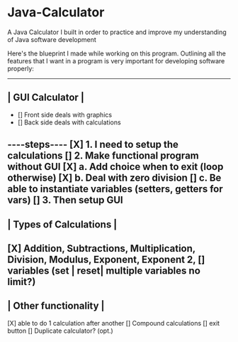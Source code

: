 # Java-Calculator
A Java Calculator I built in order to practice and improve my understanding of Java software development



Here's the blueprint I made while working on this program. Outlining all the features that I want in a program is very important for developing software properly:


 ------------------
 | GUI Calculator |
 ------------------
 
 * [] Front side deals with graphics 
 * [] Back side deals with calculations
 
 ----steps----
 [X] 1. I need to setup the calculations
 [] 2. Make functional program without GUI
 		[X] a. Add choice when to exit (loop otherwise)
 		[X] b. Deal with zero division
 		[] c. Be able to instantiate variables (setters, getters for vars)
 [] 3. Then setup GUI
 -------------------------
 | Types of Calculations |
 -------------------------
 [X] Addition, Subtractions, Multiplication, Division, Modulus, Exponent, Exponent 2, 
 [] variables (set | reset| multiple variables no limit?)
 -----------------------
 | Other functionality |
 -----------------------
 [X] able to do 1 calculation after another
 [] Compound calculations
 [] exit button
 [] Duplicate calculator? (opt.)
